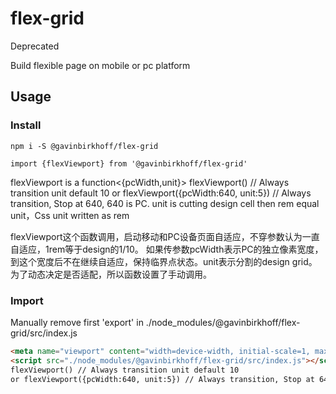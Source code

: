 # flex-grid

Deprecated

Build flexible page on mobile or pc platform

## Usage

### Install

`npm i -S @gavinbirkhoff/flex-grid`

`import {flexViewport} from '@gavinbirkhoff/flex-grid'`

flexViewport is a function<{pcWidth,unit}>
flexViewport() // Always transition unit default 10
or flexViewport({pcWidth:640, unit:5}) // Always transition, Stop at 640, 640 is PC.
unit is cutting design cell
then rem equal unit，Css unit written as rem

flexViewport这个函数调用，启动移动和PC设备页面自适应，不穿参数认为一直自适应，1rem等于design的1/10。
如果传参数pcWidth表示PC的独立像素宽度，到这个宽度后不在继续自适应，保持临界点状态。unit表示分割的design grid。
为了动态决定是否适配，所以函数设置了手动调用。

### Import

Manually remove first 'export' in ./node_modules/@gavinbirkhoff/flex-grid/src/index.js
```html
<meta name="viewport" content="width=device-width, initial-scale=1, maximum-scale=1, minimum-scale=1, user-scalable=no">
<script src="./node_modules/@gavinbirkhoff/flex-grid/src/index.js"></script>
flexViewport() // Always transition unit default 10
or flexViewport({pcWidth:640, unit:5}) // Always transition, Stop at 640, 640 is PC.
```
